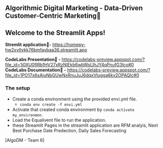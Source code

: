 
## Algorithmic Digital Marketing - Data-Driven Customer-Centric Marketing🚀

## Welcome to the Streamlit Apps!
<b>Stremlit application🌟-</b> https://homepy-hw2xytlvkk76bmfaybaa36.streamlit.app<br/>


<b>CodeLabs Presentation🚀 -</b> https://codelabs-preview.appspot.com/?file_id=1i0XU0fIRb1HV27xRzNlEkb6wbWsLlhJY4qPnufG3lco#0<br/>
<b>CodeLabs Documentation🚀 -</b> https://codelabs-preview.appspot.com/?file_id=1PO17x6sAiuNbGUwNxRnuJuJ6dqxVlugga6kv2OPAQIc#0<br/>


### The setup
  * Create a conda environment using the provided envi.yml file.
    - `conda env create -f envi.yml`
  * Activate that created conda environment by `conda activate my_environmen`.
  * Load the Equalivent file to run the application.
  * these Streamlit Pages in the streamlit application are RFM analyis, Next Best Purchase Date Predection, Daily Sales Forecasting


[AlgoDM - Team 6]

